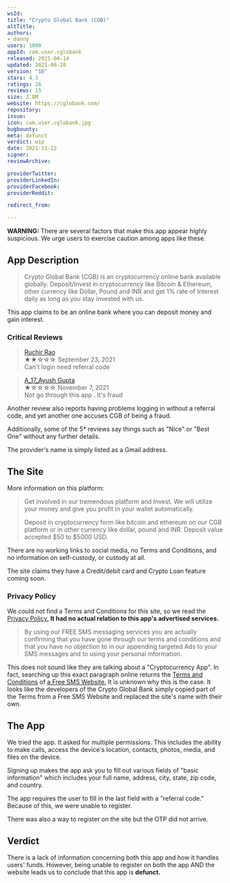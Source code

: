 ```yaml
---
wsId: 
title: "Crypto Global Bank (CGB)"
altTitle: 
authors:
- danny
users: 1000
appId: com.user.cglobank
released: 2021-04-14
updated: 2021-06-28
version: "16"
stars: 4.3
ratings: 26
reviews: 15
size: 3.8M
website: https://cglobank.com/
repository: 
issue: 
icon: com.user.cglobank.jpg
bugbounty: 
meta: defunct
verdict: wip
date: 2021-11-22
signer: 
reviewArchive:

providerTwitter: 
providerLinkedIn: 
providerFacebook: 
providerReddit: 

redirect_from:

---
```


**WARNING:** There are several factors that make this app appear highly suspicious. We urge users to exercise caution among apps like these.

## App Description

> Crypto Global Bank (CGB) is an cryptocurrency online bank available globally. Deposit/Invest in cryptocurrency like Bitcoin & Ethereum, other currency like Dollar, Pound and INR and get 1% rate of Interest daily as long as you stay invested with us. 

This app claims to be an online bank where you can deposit money and gain interest.

### Critical Reviews

> [Ruchir Rao](https://play.google.com/store/apps/details?id=com.user.cglobank&reviewId=gp%3AAOqpTOEFK2w1HK_ZMy_iF1cnbNm6q8caTNPkINXgauvwed_7VrmItbqfiN1MBSX8xEnZmTJJjwICDjospUaSNg)<br>
  ★★☆☆☆ September 23, 2021 <br>
       Can't login need referral code
       
       
> [A_17_Ayush Gupta](https://play.google.com/store/apps/details?id=com.user.cglobank&reviewId=gp%3AAOqpTOHxiRR9IuBSGghGDf_B5UKlhs1VsPE60M8UjqWsdt3TY6qmTU0ozYACvbZfHEMLw8KId7-fpJHkCCsuUQ)<br>
  ★☆☆☆☆ November 7, 2021 <br>
       Not go through this app . It's fraud      

Another review also reports having problems logging in without a referral code, and yet another one accuses CGB of being a fraud.

Additionally, some of the 5* reviews say things such as "Nice" or "Best One" without any further details.

The provider's name is simply listed as a Gmail address.

## The Site

More information on this platform:

> Get involved in our tremendous platform and Invest. We will utilize your money and give you profit in your wallet automatically.
>
> Deposit in cryptocurrency form like bitcoin and ethereum on our CGB platform or in other currency like dollar, pound and INR. Deposit value accepted $50 to $5000 USD.

There are no working links to social media, no Terms and Conditions, and no information on self-custody, or custody at all.

The site claims they have a Credit/debit card and Crypto Loan feature coming soon.

### Privacy Policy

We could not find a Terms and Conditions for this site, so we read the [Privacy Policy.](https://cglobank.com/privacy.php) **It had no actual relation to this app's advertised services.**

> By using our FREE SMS messaging services you are actually confirming that you have gone through our terms and conditions and that you have no objection to in our appending targeted Ads to your SMS messages and to using your personal information.

This does not sound like they are talking about a "Cryptocurrency App". In fact, searching up this exact paragraph online returns the [Terms and Conditions](https://www.smsti.in/send-free-sms/terms.php) of [a Free SMS Website.](https://www.smsti.in/send-free-sms/) It is unknown why this is the case. It looks like the developers of the Crypto Global Bank simply copied part of the Terms from a Free SMS Website and replaced the site's name with their own.

## The App

We tried the app. It asked for multiple permissions. This includes the ability to make calls, access the device's location, contacts, photos, media, and files on the device.

Signing up makes the app ask you to fill out various fields of "basic information" which includes your full name, address, city, state, zip code, and country. 

The app requires the user to fill in the last field with a "referral code." Because of this, we were unable to register.

There was also a way to register on the site but the OTP did not arrive.

## Verdict

There is a lack of information concerning both this app and how it handles users' funds. However, being unable to register on both the app AND the website leads us to conclude that this app is **defunct.**

